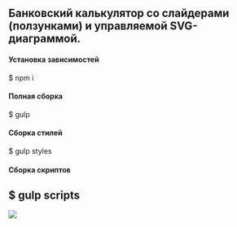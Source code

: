 Банковский калькулятор со слайдерами (ползунками) и управляемой SVG-диаграммой.
---
#### Установка зависимостей
$ npm i

#### Полная сборка
$ gulp

#### Сборка стилей
$ gulp styles

#### Сборка скриптов
$ gulp scripts
---
![](https://github.com/AKopytenko/Templates/blob/master/Calculator-Bank/preview.jpg)
